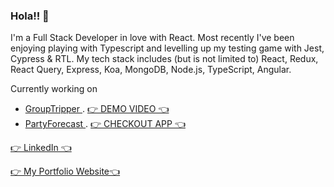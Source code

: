 ### Hola!! 👋

I'm a Full Stack Developer in love with React. Most recently I've been enjoying playing with Typescript and levelling up my testing game with Jest, Cypress & RTL.
My tech stack includes (but is not limited to) React, Redux, React Query, Express, Koa, MongoDB, Node.js, TypeScript, Angular.

Currently working on 
-  <a href="https://github.com/hucki/grouptripper">GroupTripper </a>. <a href="https://www.youtube.com/watch?v=22KtdN9gaAA">👉 DEMO VIDEO 👈</a> 
-  <a href="https://github.com/MohammedAK1991/THE-PARTY-FORECAST-APP">PartyForecast </a>. <a href="https://peaceful-atoll-09560.herokuapp.com/">👉 CHECKOUT APP 👈</a> 

<a href="https://www.linkedin.com/in/mohmedak/">👉 LinkedIn 👈</a>

<a href="https://mohammedak1991.github.io/mohammedak.github.io/">👉 My Portfolio Website👈</a>


<!--
**MohammedAK1991/MohammedAK1991** is a ✨ _special_ ✨ repository because its `README.md` (this file) appears on your GitHub profile.

Here are some ideas to get you started:

- 🔭 I’m currently working on ...
- 🌱 I’m currently learning ...
- 👯 I’m looking to collaborate on ...
- 🤔 I’m looking for help with ...
- 💬 Ask me about ...
- 📫 How to reach me: ...
- 😄 Pronouns: ...
- ⚡ Fun fact: ...
-->
